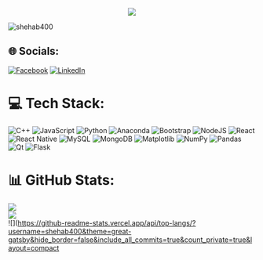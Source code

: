 <div align='center'>
  
![](https://capsule-render.vercel.app/api?type=waving&height=200&text=Hello,%20I'm%20Shehab!&fontAlign=50&fontAlignY=50&color=0:FF0000,100:000000&fontColor=ffffff&animation=fadeIn&desc=Biomedical%20Data%20Engineer&descAlignY=75&descAlign=60&descSize=20&descColor=ffffff&radius=50)
  </div>

<p align="left"> <img src="https://komarev.com/ghpvc/?username=shehab400&label=Profile%20views&color=0e75b6&style=flat" alt="shehab400" /> </p>

## 🌐 Socials:
[![Facebook](https://img.shields.io/badge/Facebook-%231877F2.svg?logo=Facebook&logoColor=white)](https://facebook.com/shehap.tarek.37) [![LinkedIn](https://img.shields.io/badge/LinkedIn-%230077B5.svg?logo=linkedin&logoColor=white)](https://linkedin.com/in/shehap-elhadary682373251) 

# 💻 Tech Stack:
![C++](https://img.shields.io/badge/c++-%2300599C.svg?style=for-the-badge&logo=c%2B%2B&logoColor=white) ![JavaScript](https://img.shields.io/badge/javascript-%23323330.svg?style=for-the-badge&logo=javascript&logoColor=%23F7DF1E) ![Python](https://img.shields.io/badge/python-3670A0?style=for-the-badge&logo=python&logoColor=ffdd54) ![Anaconda](https://img.shields.io/badge/Anaconda-%2344A833.svg?style=for-the-badge&logo=anaconda&logoColor=white) ![Bootstrap](https://img.shields.io/badge/bootstrap-%238511FA.svg?style=for-the-badge&logo=bootstrap&logoColor=white) ![NodeJS](https://img.shields.io/badge/node.js-6DA55F?style=for-the-badge&logo=node.js&logoColor=white) ![React](https://img.shields.io/badge/react-%2320232a.svg?style=for-the-badge&logo=react&logoColor=%2361DAFB) ![React Native](https://img.shields.io/badge/react_native-%2320232a.svg?style=for-the-badge&logo=react&logoColor=%2361DAFB) ![MySQL](https://img.shields.io/badge/mysql-%2300000f.svg?style=for-the-badge&logo=mysql&logoColor=white) ![MongoDB](https://img.shields.io/badge/MongoDB-%234ea94b.svg?style=for-the-badge&logo=mongodb&logoColor=white) ![Matplotlib](https://img.shields.io/badge/Matplotlib-%23ffffff.svg?style=for-the-badge&logo=Matplotlib&logoColor=black) ![NumPy](https://img.shields.io/badge/numpy-%23013243.svg?style=for-the-badge&logo=numpy&logoColor=white) ![Pandas](https://img.shields.io/badge/pandas-%23150458.svg?style=for-the-badge&logo=pandas&logoColor=white) ![Qt](https://img.shields.io/badge/Qt-%23217346.svg?style=for-the-badge&logo=Qt&logoColor=white) ![Flask](https://img.shields.io/badge/flask-%23000.svg?style=for-the-badge&logo=flask&logoColor=white)


 # 📊 GitHub Stats:
![](https://github-readme-stats.vercel.app/api?username=shehab400&theme=great-gatsby&hide_border=false&include_all_commits=true&count_private=true&rank_icon=github)<br/>
![](https://github-readme-streak-stats.herokuapp.com/?user=shehab400&theme=great-gatsby&hide_border=false)<br/>
![](https://github-readme-stats.vercel.app/api/top-langs/?username=shehab400&theme=great-gatsby&hide_border=false&include_all_commits=true&count_private=true&layout=compact
